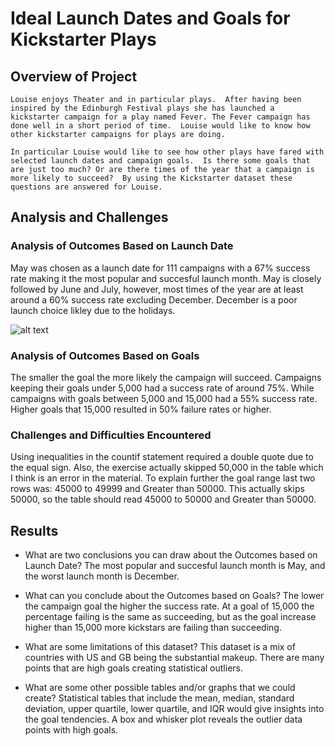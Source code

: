 # Ideal Launch Dates and Goals for Kickstarter Plays

## Overview of Project
    Louise enjoys Theater and in particular plays.  After having been inspired by the Edinburgh Festival plays she has launched a kickstarter campaign for a play named Fever. The Fever campaign has done well in a short period of time.  Louise would like to know how other kickstarter campaigns for plays are doing.  
    
    In particular Louise would like to see how other plays have fared with selected launch dates and campaign goals.  Is there some goals that are just too much? Or are there times of the year that a campaign is more likely to succeed?  By using the Kickstarter dataset these questions are answered for Louise.  

## Analysis and Challenges

### Analysis of Outcomes Based on Launch Date
May was chosen as a launch date for 111 campaigns with a 67% success rate making it the most popular and succesful launch month.  May is closely followed by June and July, however, most times of the year are at least around a 60% success rate excluding December.  December is a poor launch choice likley due to the holidays.  

![alt text](http://url/to/img.png)

### Analysis of Outcomes Based on Goals
The smaller the goal the more likely the campaign will succeed.  Campaigns keeping their goals under 5,000 had a success rate of around 75%.  While campaigns with goals between 5,000 and 15,000 had a 55% success rate.  Higher goals that 15,000 resulted in 50% failure rates or higher.

### Challenges and Difficulties Encountered
Using inequalities in the countif statement required a double quote due to the equal sign.  Also, the exercise actually skipped 50,000 in the table which I think is an error in the material.  To explain further the goal range last two rows was: 45000 to 49999 and Greater than 50000.  This actually skips 50000, so the table should read 45000 to 50000 and Greater than 50000.

## Results

- What are two conclusions you can draw about the Outcomes based on Launch Date?  The most popular and succesful launch month is May, and the worst launch month is December.

- What can you conclude about the Outcomes based on Goals? The lower the campaign goal the higher the success rate.  At a goal of 15,000 the percentage failing is the same as succeeding, but as the goal increase higher than 15,000 more kickstars are failing than succeeding.

- What are some limitations of this dataset? This dataset is a mix of countries with US and GB being the substantial makeup.  There are many points that are high goals creating statistical outliers.

- What are some other possible tables and/or graphs that we could create?  Statistical tables that include the mean, median, standard deviation, upper quartile, lower quartile, and IQR would give insights into the goal tendencies.  A box and whisker plot reveals the outlier data points with high goals.
